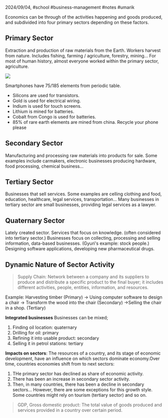 2024/09/04, #school #business-management #notes #umarik 

Economics can be through of the activities happening and goods produced, and subdivided into four primary sectors depending on these factors.
## Primary Sector
Extraction and production of raw materials from the Earth. Workers harvest from nature. Includes fishing, farming / agriculture, forestry, mining... For most of human history, almost everyone worked within the primary sector, agriculture.

![](https://www.youtube.com/watch?v=cKvGzS8LYbY)

Smartphones have 75/185 elements from periodic table. 
- Silicons are used for transistors.
- Gold is used for electrical wiring.
- Indium is used for touch screens.
- Lithium is mined for batteries.
- Cobalt from Congo is used for batteries.
- 85% of rare earth elements are mined from china.
Recycle your phone please
## Secondary Sector
Manufacturing and processing raw materials into products for sale. Some examples include carmakers, electronic businesses producing hardware, food processing, chemical business...
## Tertiary Sector
Businesses that sell services. Some examples are celling clothing and food, education, healthcare, legal services, transportation... Many businesses in tertiary sector are small businesses, providing legal services as a lawyer.
## Quaternary Sector
Lately created sector. Services that focus on knowledge. (often considered into tertiary sector.) Businesses focus on collecting, processing and selling information, data-based businesses. (Gyuri's example: stock people.) Designing software applications, developing new pharmaceutical drugs.
## Dynamic Nature of Sector Activity

> Supply Chain: Network between a company and its suppliers to produce and distribute a specific product to the final buyer; it includes different activities, people, entities, information, and resources.

Example: Harvesting timber (Primary) → Using computer software to design a chair → Transform the wood into the chair (Secondary) →Selling the chair in a shop. (Tertiary)

**Integrated businesses**
Businesses can be mixed; 
1. Finding oil location: quaternary
2. Drilling for oil: primary
3. Refining it into usable product: secondary
4. Selling it in petrol stations: tertiary

**Impacts on sectors**:
The resources of a country, and its stage of economic development, have an influence on which sectors dominate economy.Over time, countries economies shift from to next sectors:
1. THe primary sector has declined as share of economic activity.
2. There has been an increase in secondary sector activity.
3. Then, in many countries, there has been a decline in secondary sectors...
However, there are some exceptions for this growth style. Some countries might rely on tourism (tertiary sector) and so on.

> GDP, Gross domestic product: The total value of goods produced and services provided in a country over certain period.